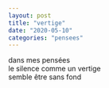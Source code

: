```yaml
---
layout: post
title: "vertige"
date: "2020-05-10"
categories: "pensees"
---
```


dans mes pensées  
le silence comme un vertige  
semble être sans fond  
